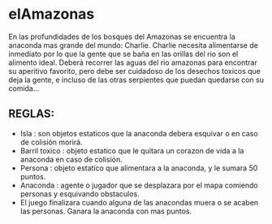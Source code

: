 # elAmazonas

En las profundidades de los bosques del Amazonas se encuentra la anaconda mas grande del mundo: Charlie. Charlie necesita alimentarse de inmediato por lo que la gente que se baña en las orillas del rio son el alimento ideal. Deberá recorrer las aguas del rio amazonas para encontrar su aperitivo favorito, pero debe ser cuidadoso de los desechos toxicos que deja la gente, e incluso de las otras serpientes que puedan quedarse con su comida...

## REGLAS:

- Isla : son objetos estaticos que la anaconda debera esquivar o en caso de colisión morirá.
- Barril toxico : objeto estatico que le quitara un corazon de vida a la anaconda en caso de colisión.
- Persona : objeto estatico que alimentara a la anaconda, y le sumara 50 puntos.
- Anaconda : agente o jugador que se desplazara por el mapa comiendo personas y esquivando obstaculos.
- El juego finalizara cuando alguna de las anacondas muera o se acaben las personas. Ganara la anaconda con mas puntos.
